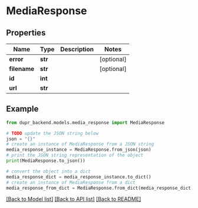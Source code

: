 # MediaResponse


## Properties

Name | Type | Description | Notes
------------ | ------------- | ------------- | -------------
**error** | **str** |  | [optional] 
**filename** | **str** |  | [optional] 
**id** | **int** |  | 
**url** | **str** |  | 

## Example

```python
from dupr_backend.models.media_response import MediaResponse

# TODO update the JSON string below
json = "{}"
# create an instance of MediaResponse from a JSON string
media_response_instance = MediaResponse.from_json(json)
# print the JSON string representation of the object
print(MediaResponse.to_json())

# convert the object into a dict
media_response_dict = media_response_instance.to_dict()
# create an instance of MediaResponse from a dict
media_response_from_dict = MediaResponse.from_dict(media_response_dict)
```
[[Back to Model list]](../README.md#documentation-for-models) [[Back to API list]](../README.md#documentation-for-api-endpoints) [[Back to README]](../README.md)


